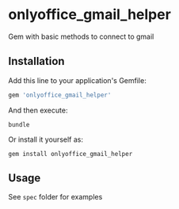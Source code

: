 # onlyoffice_gmail_helper

Gem with basic methods to connect to gmail

## Installation

Add this line to your application's Gemfile:

```ruby
gem 'onlyoffice_gmail_helper'
```

And then execute:

```shell script
bundle
```

Or install it yourself as:

```shell script
gem install onlyoffice_gmail_helper
```

## Usage

See `spec` folder for examples
